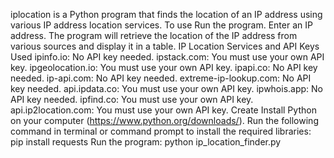 iplocation is a Python program that finds the location of an IP address using various IP address location services.
To use
Run the program.
Enter an IP address.
The program will retrieve the location of the IP address from various sources and display it in a table.
IP Location Services and API Keys Used
ipinfo.io: No API key needed.
ipstack.com: You must use your own API key.
ipgeolocation.io: You must use your own API key.
ipapi.co: No API key needed.
ip-api.com: No API key needed.
extreme-ip-lookup.com: No API key needed.
api.ipdata.co: You must use your own API key.
ipwhois.app: No API key needed.
ipfind.co: You must use your own API key.
api.ip2location.com: You must use your own API key.
Create
Install Python on your computer (https://www.python.org/downloads/).
Run the following command in terminal or command prompt to install the required libraries:
pip install requests
Run the program:
python ip_location_finder.py
